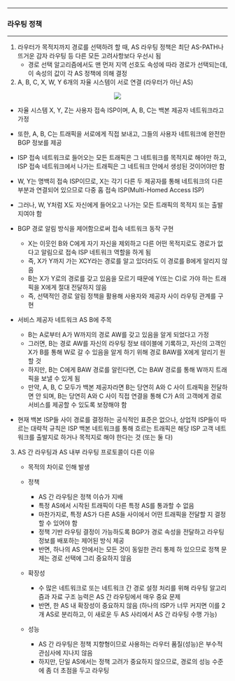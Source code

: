 -----
### 라우팅 정책
-----
1. 라우터가 목적지까지 경로를 선택하려 할 때, AS 라우팅 정책은 최단 AS-PATH나 뜨거운 감자 라우팅 등 다른 모든 고려사항보다 우선시 됨
   - 경로 선택 알고리즘에서도 맨 먼저 지역 선호도 속성에 따라 경로가 선택되는데, 이 속성의 값이 각 AS 정책에 의해 결정
2. A, B, C, X, W, Y 6개의 자율 시스템이 서로 연결 (라우터가 아닌 AS)
<div align="center">
<img src="https://github.com/user-attachments/assets/b8d416fd-67f8-47c0-afc7-cfd20884a228">
</div>

   - 자율 시스템 X, Y, Z는 사용자 접속 ISP이며, A, B, C는 백본 제공자 네트워크라고 가정
   - 또한, A, B, C는 트래픽을 서로에게 직접 보내고, 그들의 사용자 네트워크에 완전한 BGP 정보를 제공
   - ISP 접속 네트워크로 들어오는 모든 트래픽은 그 네트워크를 목적지로 해야만 하고, ISP 접속 네트워크에서 나가는 트래픽은 그 네트워크 안에서 생성된 것이어야만 함
   - W, Y는 명백히 접속 ISP이므로, X는 각기 다른 두 제공자를 통해 네트워크의 다른 부분과 연결되어 있으므로 다중 홉 접속 ISP(Multi-Homed Access ISP)
   - 그러나, W, Y처럼 X도 자신에게 들어오고 나가는 모든 트래픽의 목적지 또는 출발지여야 함
   - BGP 경로 알림 방식을 제어함으로써 접속 네트워크 동작 구현
     + X는 이웃인 B와 C에게 자기 자신을 제외하고 다른 어떤 목적지로도 경로가 없다고 알림으로 접속 ISP 네트워크 역할을 하게 됨
     + 즉, X가 Y까지 가는 XCY라는 경로를 알고 있더라도 이 경로를 B에게 알리지 않음
     + B는 X가 Y로의 경로를 갖고 있음을 모르기 때문에 Y(또는 C)로 가야 하는 트래픽을 X에게 절대 전달하지 않음
     + 즉, 선택적인 경로 알림 정책을 활용해 사용자와 제공자 사이 라우팅 관계를 구현
    
   - 서비스 제공자 네트워크 AS B에 주목
     + B는 A로부터 A가 W까지의 경로 AW를 갖고 있음을 알게 되었다고 가정
     + 그러면, B는 경로 AW를 자신의 라우팅 정보 테이블에 기록하고, 자신의 고객인 X가 B를 통해 W로 갈 수 있음을 알게 하기 위해 경로 BAW를 X에게 알리기 원할 것
     + 하지만, B는 C에게 BAW 경로를 알린다면, C는 BAW 경로를 통해 W까지 트래픽을 보낼 수 있게 됨
     + 만약, A, B, C 모두가 백본 제공자라면 B는 당연히 A와 C 사이 트래픽을 전달하면 안 되며, B는 당연히 A와 C 사이 직접 연결을 통해 C가 A의 고객에게 경로 서비스를 제공할 수 있도록 보장해야 함

   - 현재 백본 ISP들 사이 경로를 결정하는 공식적인 표준은 없으나, 상업적 ISP들이 따르는 대략적 규칙은 ISP 백본 네트워크를 통해 흐르는 트래픽은 해당 ISP 고객 네트워크를 출발지로 하거나 목적지로 해야 한다는 것 (또는 둘 다)

3. AS 간 라우팅과 AS 내부 라우팅 프로토콜이 다른 이유
   - 목적의 차이로 인해 발생
   - 정책
     + AS 간 라우팅은 정책 이슈가 지배
     + 특정 AS에서 시작된 트래픽이 다른 특정 AS를 통과할 수 없음
     + 마찬가지로, 특정 AS가 다른 AS들 사이에서 어떤 트래픽을 전달할 지 결정할 수 있어야 함
     + 정책 기반 라우팅 결정이 가능하도록 BGP가 경로 속성을 전달하고 라우팅 정보를 배포하는 제어된 방식 제공
     + 반면, 하나의 AS 안에서는 모든 것이 동일한 관리 통제 하 있으므로 정책 문제는 경로 선택에 그리 중요하지 않음

   - 확장성
     + 수 많은 네트워크로 또는 네트워크 간 경로 설정 처리를 위해 라우팅 알고리즘과 자료 구조 능력은 AS 간 라우팅에서 매우 중요 문제
     + 반면, 한 AS 내 확장성이 중요하지 않음 (하나의 ISP가 너무 커지면 이를 2개 AS로 분리하고, 이 새로운 두 AS 사리에서 AS 간 라우팅 수행 가능)

   - 성능
     + AS 간 라우팅은 정책 지향형이므로 사용하는 라우터 품질(성능)은 부수적 관심사에 지나지 않음
     + 하지만, 단일 AS에서는 정책 고려가 중요하지 않으므로, 경로의 성능 수준에 좀 더 초점을 두고 라우팅

